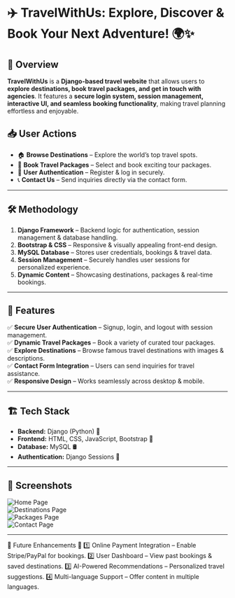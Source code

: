 # ✈️ TravelWithUs: Explore, Discover & Book Your Next Adventure! 🌍✨  

## 🚀 Overview  
**TravelWithUs** is a **Django-based travel website** that allows users to **explore destinations, book travel packages, and get in touch with agencies**. It features a **secure login system, session management, interactive UI, and seamless booking functionality**, making travel planning effortless and enjoyable.  

## 📥 User Actions  
- 🏠 **Browse Destinations** – Explore the world’s top travel spots.  
- 🎫 **Book Travel Packages** – Select and book exciting tour packages.  
- 🔐 **User Authentication** – Register & log in securely.  
- 📞 **Contact Us** – Send inquiries directly via the contact form.  

---

## 🛠️ Methodology  
1. **Django Framework** – Backend logic for authentication, session management & database handling.  
2. **Bootstrap & CSS** – Responsive & visually appealing front-end design.  
3. **MySQL Database** – Stores user credentials, bookings & travel data.  
4. **Session Management** – Securely handles user sessions for personalized experience.  
5. **Dynamic Content** – Showcasing destinations, packages & real-time bookings.  

---

## 🎨 Features  
✅ **Secure User Authentication** – Signup, login, and logout with session management.  
✅ **Dynamic Travel Packages** – Book a variety of curated tour packages.  
✅ **Explore Destinations** – Browse famous travel destinations with images & descriptions.  
✅ **Contact Form Integration** – Users can send inquiries for travel assistance.  
✅ **Responsive Design** – Works seamlessly across desktop & mobile.  

---

## 🏗️ Tech Stack  
- **Backend:** Django (Python) 🐍  
- **Frontend:** HTML, CSS, JavaScript, Bootstrap 🎨  
- **Database:** MySQL 🛢  
- **Authentication:** Django Sessions 🔐  

---

## 📸 Screenshots  
![Home Page](Images/home.png)  
![Destinations Page](Images/destinations.png)  
![Packages Page](Images/packages.png)  
![Contact Page](Images/contact.png)  

---

🎯 Future Enhancements 🚀
1️⃣ Online Payment Integration – Enable Stripe/PayPal for bookings.
2️⃣ User Dashboard – View past bookings & saved destinations.
3️⃣ AI-Powered Recommendations – Personalized travel suggestions.
4️⃣ Multi-language Support – Offer content in multiple languages.
